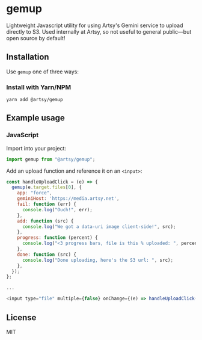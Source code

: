 # gemup

Lightweight Javascript utility for using Artsy's Gemini service to upload directly to S3. Used internally at Artsy, so not useful to general public—but open source by default!

## Installation

Use `gemup` one of three ways:

### Install with Yarn/NPM

```
yarn add @artsy/gemup
```

## Example usage

### JavaScript

Import into your project:

```javascript
import gemup from "@artsy/gemup";
```

Add an upload function and reference it on an `<input>`:

```javascript
const handleUploadClick = (e) => {
  gemup(e.target.files[0], {
    app: "force",
    geminiHost: 'https://media.artsy.net',
    fail: function (err) {
      console.log("Ouch!", err);
    },
    add: function (src) {
      console.log("We got a data-uri image client-side!", src);
    },
    progress: function (percent) {
      console.log("<3 progress bars, file is this % uploaded: ", percent);
    },
    done: function (src) {
      console.log("Done uploading, here's the S3 url: ", src);
    },
  });
};

...

<input type="file" multiple={false} onChange={(e) => handleUploadClick(e)} />
```

## License

MIT
